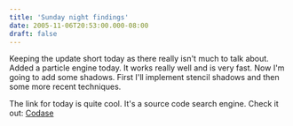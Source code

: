 ```yaml
---
title: 'Sunday night findings'
date: 2005-11-06T20:53:00.000-08:00
draft: false
---
```


Keeping the update short today as there really isn't much to talk about. Added a particle engine today. It works really well and is very fast. Now I'm going to add some shadows. First I'll implement stencil shadows and then some more recent techniques.

The link for today is quite cool. It's a source code search engine. Check it out: [Codase](http://www.codase.com/)
